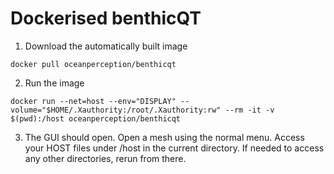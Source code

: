 # Dockerised benthicQT

1. Download the automatically built image

```
docker pull oceanperception/benthicqt
```

2. Run the image

```
docker run --net=host --env="DISPLAY" --volume="$HOME/.Xauthority:/root/.Xauthority:rw" --rm -it -v $(pwd):/host oceanperception/benthicqt
```

3. The GUI should open. Open a mesh using the normal menu. Access your HOST files under /host in the current directory. If needed to access any other directories, rerun from there.
